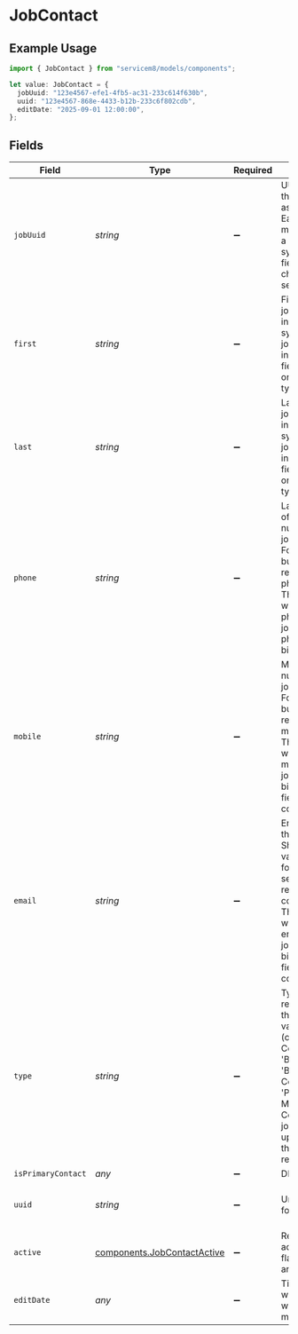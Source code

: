 # JobContact

## Example Usage

```typescript
import { JobContact } from "servicem8/models/components";

let value: JobContact = {
  jobUuid: "123e4567-efe1-4fb5-ac31-233c614f630b",
  uuid: "123e4567-868e-4433-b12b-233c6f802cdb",
  editDate: "2025-09-01 12:00:00",
};
```

## Fields

| Field                                                                                                                                                                                                                    | Type                                                                                                                                                                                                                     | Required                                                                                                                                                                                                                 | Description                                                                                                                                                                                                              | Example                                                                                                                                                                                                                  |
| ------------------------------------------------------------------------------------------------------------------------------------------------------------------------------------------------------------------------ | ------------------------------------------------------------------------------------------------------------------------------------------------------------------------------------------------------------------------ | ------------------------------------------------------------------------------------------------------------------------------------------------------------------------------------------------------------------------ | ------------------------------------------------------------------------------------------------------------------------------------------------------------------------------------------------------------------------ | ------------------------------------------------------------------------------------------------------------------------------------------------------------------------------------------------------------------------ |
| `jobUuid`                                                                                                                                                                                                                | *string*                                                                                                                                                                                                                 | :heavy_minus_sign:                                                                                                                                                                                                       | UUID of the job this contact is associated with. Each job contact must be linked to a valid job in the system. This field cannot be changed once set.                                                                    | 123e4567-efe1-4fb5-ac31-233c614f630b                                                                                                                                                                                     |
| `first`                                                                                                                                                                                                                  | *string*                                                                                                                                                                                                                 | :heavy_minus_sign:                                                                                                                                                                                                       | First name of the job contact. This information is synced with the job's contact information fields depending on the contact type.                                                                                       |                                                                                                                                                                                                                          |
| `last`                                                                                                                                                                                                                   | *string*                                                                                                                                                                                                                 | :heavy_minus_sign:                                                                                                                                                                                                       | Last name of the job contact. This information is synced with the job's contact information fields depending on the contact type.                                                                                        |                                                                                                                                                                                                                          |
| `phone`                                                                                                                                                                                                                  | *string*                                                                                                                                                                                                                 | :heavy_minus_sign:                                                                                                                                                                                                       | Landline or office phone number of the job contact. Format is flexible but should represent a valid phone number. This field syncs with the job's phone_1 field for job contacts or phone_2 field for billing contacts.  |                                                                                                                                                                                                                          |
| `mobile`                                                                                                                                                                                                                 | *string*                                                                                                                                                                                                                 | :heavy_minus_sign:                                                                                                                                                                                                       | Mobile phone number of the job contact. Format is flexible but should represent a valid mobile number. This field syncs with the job's mobile field for job contacts or billing_mobile field for billing contacts.       |                                                                                                                                                                                                                          |
| `email`                                                                                                                                                                                                                  | *string*                                                                                                                                                                                                                 | :heavy_minus_sign:                                                                                                                                                                                                       | Email address of the job contact. Should be a valid email format. Used for sending job-related communications. This field syncs with the job's email field for job contacts or billing_email field for billing contacts. |                                                                                                                                                                                                                          |
| `type`                                                                                                                                                                                                                   | *string*                                                                                                                                                                                                                 | :heavy_minus_sign:                                                                                                                                                                                                       | Type of contact relationship to the job. Valid values are: 'JOB' (or 'Job Contact'), 'BILLING' (or 'Billing Contact'), or 'Property Manager'. Controls which job fields are updated when this contact record changes.    |                                                                                                                                                                                                                          |
| `isPrimaryContact`                                                                                                                                                                                                       | *any*                                                                                                                                                                                                                    | :heavy_minus_sign:                                                                                                                                                                                                       | DEPRECATED                                                                                                                                                                                                               |                                                                                                                                                                                                                          |
| `uuid`                                                                                                                                                                                                                   | *string*                                                                                                                                                                                                                 | :heavy_minus_sign:                                                                                                                                                                                                       | Unique identifier for this record                                                                                                                                                                                        | 123e4567-868e-4433-b12b-233c6f802cdb                                                                                                                                                                                     |
| `active`                                                                                                                                                                                                                 | [components.JobContactActive](../../models/components/jobcontactactive.md)                                                                                                                                               | :heavy_minus_sign:                                                                                                                                                                                                       | Record active/deleted flag.  Valid values are [0,1]                                                                                                                                                                      |                                                                                                                                                                                                                          |
| `editDate`                                                                                                                                                                                                               | *any*                                                                                                                                                                                                                    | :heavy_minus_sign:                                                                                                                                                                                                       | Timestamp at which record was last modified                                                                                                                                                                              | 2025-09-01 12:00:00                                                                                                                                                                                                      |